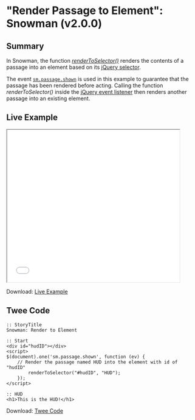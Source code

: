 # "Render Passage to Element": Snowman (v2.0.0)

## Summary

In Snowman, the function [*renderToSelector()*](https://videlais.github.io/snowman/2/utility/renderToSelector.html) renders the contents of a passage into an element based on its [jQuery selector](https://api.jquery.com/category/selectors/).

The event [`sm.passage.shown`](https://videlais.github.io/snowman/2/events/passage_events.html) is used in this example to guarantee that the passage has been rendered before acting. Calling the function *renderToSelector()* inside the [jQuery event listener](https://api.jquery.com/on/) then renders another passage into an existing element.

## Live Example

<section>
<iframe src="snowman_passagetoelement_example.html" height=400 width=90%></iframe>


Download: <a href="snowman_passagetoelement_example.html" target="_blank">Live Example</a>
</section>

## Twee Code

```
:: StoryTitle
Snowman: Render to Element

:: Start
<div id="hudID"></div>
<script>
$(document).one('sm.passage.shown', function (ev) {
	// Render the passage named HUD into the element with id of "hudID"
		renderToSelector("#hudID", "HUD");
	});
</script>

:: HUD
<h1>This is the HUD!</h1>

```

Download: <a href="snowman_passagetoelement_twee.txt" target="_blank">Twee Code</a>
